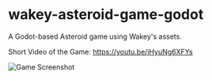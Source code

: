 # wakey-asteroid-game-godot

A Godot-based Asteroid game using Wakey's assets.

Short Video of the Game:
https://youtu.be/jHyuNg6XFYs

![Game Screenshot](/.github/screenshot.png?raw=true "Wakey Asteroid Game Screenshot")
